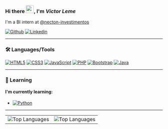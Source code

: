 ### Hi there <img src="https://github.com/souvikguria98/souvikguria98/blob/master/Hi.gif" width="25">, I'm **_Victor Leme_**

I'm a BI intern at [@necton-investimentos](https://www.necton.com.br/)

[![Github](https://img.shields.io/badge/-Github-000?style=flat-square&logo=Github&logoColor=white&link=https://github.com/Vic-Tec)](https://github.com/Vic-Tec)
[![Linkedin](https://img.shields.io/badge/-LinkedIn-blue?style=flat-square&logo=Linkedin&logoColor=white&link=https://www.linkedin.com/in/victorleme/)](https://www.linkedin.com/in/victorleme/)

---

### :hammer_and_wrench: Languages/Tools

[![HTML5](https://img.shields.io/badge/-HTML5-%23E44D27?style=flat-square&logo=html5&logoColor=ffffff)](https://www.w3schools.com/html/)
[![CSS3](https://img.shields.io/badge/-CSS3-%231572B6?style=flat-square&logo=css3&logoColor=ffffff)](https://www.w3schools.com/css/)
[![JavaScript](https://img.shields.io/badge/-JavaScript-%23efd81d?style=flat-square&logo=javascript&logoColor=000000)](https://www.w3schools.com/js/)
[![PHP](https://img.shields.io/badge/-PHP-%237377ad?style=flat-square&logo=php&logoColor=ffffff)](https://www.php.net/)
[![Bootstrap](https://img.shields.io/badge/-Bootstrap-blueviolet?style=flat-square&logo=bootstrap&logoColor=ffffff)](https://getbootstrap.com//)
[![Java](https://img.shields.io/badge/-Java-red?style=flat-square&logo=java&logoColor=ffffff)](https://www.java.com/pt-BR/)


---

### 🌱 Learning

#### I'm currently learning:
- [![Python](https://img.shields.io/badge/-Python-000?style=flat-square&logo=python)](https://www.python.org/)

---

<table border="0">
  <tr>
    <td>
      <img src="https://github-readme-stats.vercel.app/api/top-langs/?username=Vic-Tec&show_icons=true&title_color=fff&icon_color=00d9ff&text_color=fff&bg_color=0d1117" alt="Top Languages" />
    </td>
    <td>
<img src="https://github-readme-stats.vercel.app/api/?username=Vic-Tec&show_icons=true&title_color=fff&icon_color=00d9ff&text_color=fff&bg_color=0d1117" alt="Top Languages" />
    </td>
  </tr>
</table>

<!--
**Vic-Tec/Vic-Tec** is a ✨ _special_ ✨ repository because its `README.md` (this file) appears on your GitHub profile.

Here are some ideas to get you started:

- 🔭 I’m currently working on ...
- 🌱 I’m currently learning ...
- 👯 I’m looking to collaborate on ...
- 🤔 I’m looking for help with ...
- 💬 Ask me about ...
- 📫 How to reach me: ...
- 😄 Pronouns: ...
- ⚡ Fun fact: ...
-->
